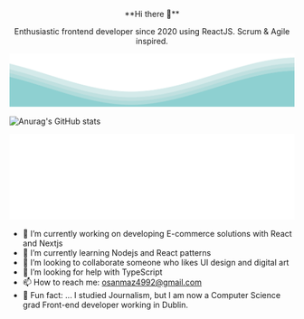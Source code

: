<p align="center">
**Hi there 👋**
</p>
<p align="center">
 Enthusiastic frontend developer since 2020 using ReactJS. Scrum & Agile inspired.

</p>

<img src="./wave.svg">



![Anurag's GitHub stats](https://github-readme-stats.vercel.app/api?username=msanmaz&count_private=true&show_icons=true&theme=radical)



<img src='./tags.svg'/>

- 🔭 I’m currently working on developing E-commerce solutions with React and Nextjs
- 🌱 I’m currently learning Nodejs and React patterns
- 👯 I’m looking to collaborate someone who likes UI design and digital art
- 🤔 I’m looking for help with TypeScript
- 📫 How to reach me: osanmaz4992@gmail.com
- 👻 Fun fact: ... I studied Journalism, but I am now a Computer Science grad Front-end developer working in Dublin.
